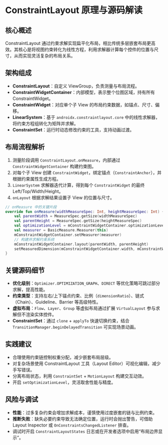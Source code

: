 # ConstraintLayout 原理与源码解读

## 核心概述
ConstraintLayout 通过约束求解实现扁平化布局，相比传统多层嵌套布局更高效。其核心是将视图约束转化为线性方程，利用求解器计算每个控件的位置与尺寸，从而实现灵活复杂的布局关系。

## 架构组成
- **ConstraintLayout**：自定义 ViewGroup，负责测量与布局流程。
- **ConstraintWidgetContainer**：内部模型，表示整个位图区域，持有所有 ConstraintWidget。
- **ConstraintWidget**：对应单个子 View 的布局约束数据，如锚点、尺寸、偏移。
- **LinearSystem**：基于 `androidx.constraintlayout.core` 中的线性求解器，将约束方程组转化为矩阵并求解。
- **ConstraintSet**：运行时动态修改约束的工具，支持动画过渡。

## 布局流程解析
1. 测量阶段调用 `ConstraintLayout.onMeasure`，内部通过 `ConstraintWidgetContainer` 构建约束图。
2. 对每个子 View 创建 `ConstraintWidget`，绑定锚点（`ConstraintAnchor`），并根据约束属性生成方程。
3. `LinearSystem` 求解器迭代计算，得到每个 `ConstraintWidget` 的最终 Left/Top/Width/Height。
4. `onLayout` 根据求解结果设置子 View 的位置与尺寸。

```kotlin
// onMeasure 中的关键片段
override fun onMeasure(widthMeasureSpec: Int, heightMeasureSpec: Int) {
    val parentWidth = MeasureSpec.getSize(widthMeasureSpec)
    val parentHeight = MeasureSpec.getSize(heightMeasureSpec)
    val optimizationLevel = mConstraintWidgetContainer.optimizationLevel
    val measurer = BasicMeasure.Measurer(this)
    mConstraintWidgetContainer.setMeasurer(measurer)
    // 构建并求解约束系统
    mConstraintWidgetContainer.layout(parentWidth, parentHeight)
    setMeasuredDimension(mConstraintWidgetContainer.width, mConstraintWidgetContainer.height)
}
```

## 关键源码细节
- **优化级别**：`Optimizer.OPTIMIZATION_GRAPH`、`DIRECT` 等优化策略可跳过部分求解，提高性能。
- **约束类型**：支持左右/上下锚点约束、比例（`dimensionRatio`）、链式（Chain）、Guideline、Barrier 等高级特性。
- **虚拟布局**：`Flow`、`Layer`、`Group` 等虚拟布局通过扩展 `VirtualLayout` 参与求解但不渲染实体控件。
- **ConstraintSet**：通过 `clone` + `applyTo` 快速切换约束，结合 `TransitionManager.beginDelayedTransition` 可实现场景动画。

## 实践建议
- 合理使用约束链控制权重分配，减少嵌套布局层级。
- 对复杂场景使用 ConstraintLayout 工具（Layout Editor）可视化编辑，减少手写错误。
- 分离布局状态，利用 `ConstraintSet` + `MotionLayout` 构建交互动效。
- 开启 `setOptimizationLevel`，灵活取舍性能与精度。

## 风险与调试
- **性能**：过多复杂约束会增加求解成本，谨慎使用过度嵌套的链与比例约束。
- **推断失败**：缺失必要约束导致无法确定位置，运行时会抛出警告，可借助 Layout Inspector 或 `OnConstraintsChangedListener` 排查。
- 调试时开启 `ConstraintLayoutStates` 日志或在开发者选项中启用“布局边界显示”。
